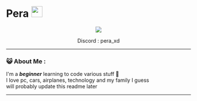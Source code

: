 <h1>
  Pera
  <img src="https://media.giphy.com/media/hvRJCLFzcasrR4ia7z/giphy.gif" width="30px"/>
</h1>

<div id="header" align="center">
  <img src="https://i.giphy.com/media/v1.Y2lkPTc5MGI3NjExcXp1c2xpZzBnc2x5ZHJodTY0M2NyemMxdGtoZTBxNjBxeTY2aGpibyZlcD12MV9pbnRlcm5hbF9naWZfYnlfaWQmY3Q9Zw/GyJ8p0Um850ic/giphy.gif"/>
</div>
<p></p>
<div align="center">
  <p>Discord : pera_xd</p>
</div>

---

### :smiley_cat: About Me :

I'm a ***beginner*** learning to code various stuff :thinking:  
I love pc, cars, airplanes, technology and my family I guess  
will probably update this readme later

---
<!--
#### :hammer_and_wrench: Languges and tools :
<div>
  <img src="https://github.com/devicons/devicon/blob/master/icons/html5/html5-original-wordmark.svg" width="45" height="45">
  <img src="https://github.com/devicons/devicon/blob/master/icons/css3/css3-original-wordmark.svg" width="45" height="45">
  <img src="https://github.com/devicons/devicon/blob/master/icons/javascript/javascript-original.svg" width="45" height="45">
  <img src="https://github.com/devicons/devicon/blob/master/icons/react/react-original-wordmark.svg" width="45" height="45">
  <img src="https://github.com/devicons/devicon/blob/master/icons/python/python-original-wordmark.svg" width="45" height="45">
  <img src="https://github.com/devicons/devicon/blob/master/icons/photoshop/photoshop-original.svg" width="45" height="45">
  <img src="https://github.com/devicons/devicon/blob/master/icons/blender/blender-original.svg" width="45" height="45">
  <img src="https://github.com/devicons/devicon/blob/master/icons/ubuntu/ubuntu-original-wordmark.svg" width="45" height="45">
  <img src="https://github.com/devicons/devicon/blob/master/icons/vscode/vscode-original-wordmark.svg" width="45" height="45">
  
</div>


**Pera208/Pera208** is a ✨ _special_ ✨ repository because its `README.md` (this file) appears on your GitHub profile.

Here are some ideas to get you started:

- 🔭 I’m currently working on ...
- 🌱 I’m currently learning ...
- 👯 I’m looking to collaborate on ...
- 🤔 I’m looking for help with ...
- 💬 Ask me about ...
- 📫 How to reach me: ...
- 😄 Pronouns: ...
- ⚡ Fun fact: ...
-->

